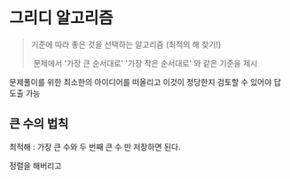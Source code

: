 # 그리디 알고리즘

> 기준에 따라 좋은 것을 선택하는 알고리즘 (최적의 해 찾기!)
>
> ​	문제에서 '가장 큰 순서대로' '가장 작은 순서대로' 와 같은 기준을 제시 



문제풀이를 위한 최소한의 아이디어를 떠올리고 이것이 정당한지 검토할 수 있어야 답 도출 가능



## 큰 수의 법칙

최적해 : 가장 큰 수와 두 번째 큰 수 만 저장하면 된다.



정렬을 해버리고 